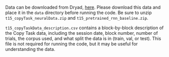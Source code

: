 Data can be downloaded from Dryad, [here](https://datadryad.org/stash/dataset/doi:10.5061/dryad.dncjsxm85). Please download this data and place it in the `data` directory before running the code. Be sure to unzip `t15_copyTask_neuralData.zip` and `t15_pretrained_rnn_baseline.zip`.

`t15_copyTaskData_description.csv` contains a block-by-block description of the Copy Task data, including the session date, block number, number of trials, the corpus used, and what split the data is in (train, val, or test). This file is not required for running the code, but it may be useful for understanding the data.